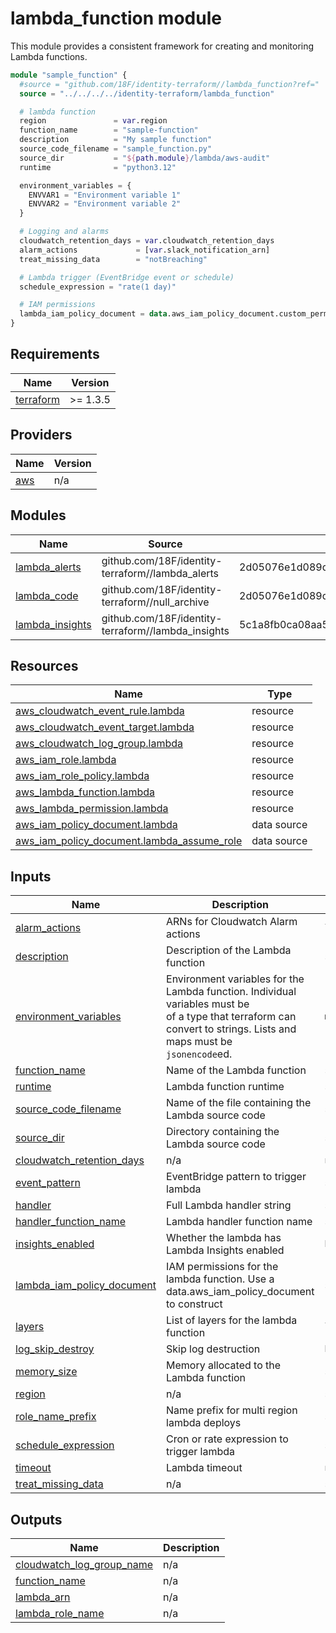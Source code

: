 # lambda_function module

This module provides a consistent framework for creating and monitoring Lambda functions.

```terraform
module "sample_function" {
  #source = "github.com/18F/identity-terraform//lambda_function?ref="
  source = "../../../../identity-terraform/lambda_function"

  # lambda function
  region               = var.region
  function_name        = "sample-function"
  description          = "My sample function"
  source_code_filename = "sample_function.py"
  source_dir           = "${path.module}/lambda/aws-audit"
  runtime              = "python3.12"

  environment_variables = {
    ENVVAR1 = "Environment variable 1"
    ENVVAR2 = "Environment variable 2"
  }

  # Logging and alarms
  cloudwatch_retention_days = var.cloudwatch_retention_days
  alarm_actions             = [var.slack_notification_arn]
  treat_missing_data        = "notBreaching"

  # Lambda trigger (EventBridge event or schedule)
  schedule_expression = "rate(1 day)"

  # IAM permissions
  lambda_iam_policy_document = data.aws_iam_policy_document.custom_permissions.json
}

```

<!-- BEGIN_TF_DOCS -->
## Requirements

| Name | Version |
|------|---------|
| <a name="requirement_terraform"></a> [terraform](#requirement\_terraform) | >= 1.3.5 |

## Providers

| Name | Version |
|------|---------|
| <a name="provider_aws"></a> [aws](#provider\_aws) | n/a |

## Modules

| Name | Source | Version |
|------|--------|---------|
| <a name="module_lambda_alerts"></a> [lambda\_alerts](#module\_lambda\_alerts) | github.com/18F/identity-terraform//lambda_alerts | 2d05076e1d089d9e9ab251fa0f11a2e2ceb132a3 |
| <a name="module_lambda_code"></a> [lambda\_code](#module\_lambda\_code) | github.com/18F/identity-terraform//null_archive | 2d05076e1d089d9e9ab251fa0f11a2e2ceb132a3 |
| <a name="module_lambda_insights"></a> [lambda\_insights](#module\_lambda\_insights) | github.com/18F/identity-terraform//lambda_insights | 5c1a8fb0ca08aa5fa01a754a40ceab6c8075d4c9 |

## Resources

| Name | Type |
|------|------|
| [aws_cloudwatch_event_rule.lambda](https://registry.terraform.io/providers/hashicorp/aws/latest/docs/resources/cloudwatch_event_rule) | resource |
| [aws_cloudwatch_event_target.lambda](https://registry.terraform.io/providers/hashicorp/aws/latest/docs/resources/cloudwatch_event_target) | resource |
| [aws_cloudwatch_log_group.lambda](https://registry.terraform.io/providers/hashicorp/aws/latest/docs/resources/cloudwatch_log_group) | resource |
| [aws_iam_role.lambda](https://registry.terraform.io/providers/hashicorp/aws/latest/docs/resources/iam_role) | resource |
| [aws_iam_role_policy.lambda](https://registry.terraform.io/providers/hashicorp/aws/latest/docs/resources/iam_role_policy) | resource |
| [aws_lambda_function.lambda](https://registry.terraform.io/providers/hashicorp/aws/latest/docs/resources/lambda_function) | resource |
| [aws_lambda_permission.lambda](https://registry.terraform.io/providers/hashicorp/aws/latest/docs/resources/lambda_permission) | resource |
| [aws_iam_policy_document.lambda](https://registry.terraform.io/providers/hashicorp/aws/latest/docs/data-sources/iam_policy_document) | data source |
| [aws_iam_policy_document.lambda_assume_role](https://registry.terraform.io/providers/hashicorp/aws/latest/docs/data-sources/iam_policy_document) | data source |

## Inputs

| Name | Description | Type | Default | Required |
|------|-------------|------|---------|:--------:|
| <a name="input_alarm_actions"></a> [alarm\_actions](#input\_alarm\_actions) | ARNs for Cloudwatch Alarm actions | `list(any)` | n/a | yes |
| <a name="input_description"></a> [description](#input\_description) | Description of the Lambda function | `string` | n/a | yes |
| <a name="input_environment_variables"></a> [environment\_variables](#input\_environment\_variables) | Environment variables for the Lambda function. Individual variables must be<br/>  of a type that terraform can convert to strings. Lists and maps must be<br/>  `jsonencode`ed. | `map(any)` | n/a | yes |
| <a name="input_function_name"></a> [function\_name](#input\_function\_name) | Name of the Lambda function | `string` | n/a | yes |
| <a name="input_runtime"></a> [runtime](#input\_runtime) | Lambda function runtime | `string` | n/a | yes |
| <a name="input_source_code_filename"></a> [source\_code\_filename](#input\_source\_code\_filename) | Name of the file containing the Lambda source code | `string` | n/a | yes |
| <a name="input_source_dir"></a> [source\_dir](#input\_source\_dir) | Directory containing the Lambda source code | `string` | n/a | yes |
| <a name="input_cloudwatch_retention_days"></a> [cloudwatch\_retention\_days](#input\_cloudwatch\_retention\_days) | n/a | `number` | `2192` | no |
| <a name="input_event_pattern"></a> [event\_pattern](#input\_event\_pattern) | EventBridge pattern to trigger lambda | `string` | `""` | no |
| <a name="input_handler"></a> [handler](#input\_handler) | Full Lambda handler string | `string` | `""` | no |
| <a name="input_handler_function_name"></a> [handler\_function\_name](#input\_handler\_function\_name) | Lambda handler function name | `string` | `"lambda_handler"` | no |
| <a name="input_insights_enabled"></a> [insights\_enabled](#input\_insights\_enabled) | Whether the lambda has Lambda Insights enabled | `bool` | `true` | no |
| <a name="input_lambda_iam_policy_document"></a> [lambda\_iam\_policy\_document](#input\_lambda\_iam\_policy\_document) | IAM permissions for the lambda function. Use a data.aws\_iam\_policy\_document to construct | `string` | `""` | no |
| <a name="input_layers"></a> [layers](#input\_layers) | List of layers for the lambda function | `list(any)` | `[]` | no |
| <a name="input_log_skip_destroy"></a> [log\_skip\_destroy](#input\_log\_skip\_destroy) | Skip log destruction | `bool` | `false` | no |
| <a name="input_memory_size"></a> [memory\_size](#input\_memory\_size) | Memory allocated to the Lambda function | `string` | `"128"` | no |
| <a name="input_region"></a> [region](#input\_region) | n/a | `string` | `"us-west-2"` | no |
| <a name="input_role_name_prefix"></a> [role\_name\_prefix](#input\_role\_name\_prefix) | Name prefix for multi region lambda deploys | `string` | `null` | no |
| <a name="input_schedule_expression"></a> [schedule\_expression](#input\_schedule\_expression) | Cron or rate expression to trigger lambda | `string` | `""` | no |
| <a name="input_timeout"></a> [timeout](#input\_timeout) | Lambda timeout | `number` | `120` | no |
| <a name="input_treat_missing_data"></a> [treat\_missing\_data](#input\_treat\_missing\_data) | n/a | `string` | `"notBreaching"` | no |

## Outputs

| Name | Description |
|------|-------------|
| <a name="output_cloudwatch_log_group_name"></a> [cloudwatch\_log\_group\_name](#output\_cloudwatch\_log\_group\_name) | n/a |
| <a name="output_function_name"></a> [function\_name](#output\_function\_name) | n/a |
| <a name="output_lambda_arn"></a> [lambda\_arn](#output\_lambda\_arn) | n/a |
| <a name="output_lambda_role_name"></a> [lambda\_role\_name](#output\_lambda\_role\_name) | n/a |
<!-- END_TF_DOCS -->
